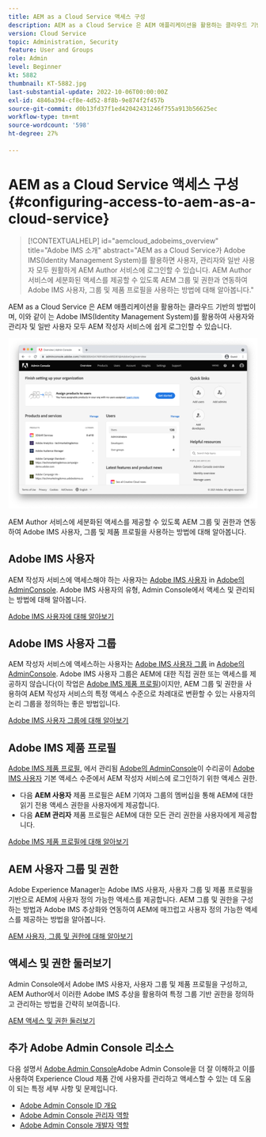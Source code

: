 ```yaml
---
title: AEM as a Cloud Service 액세스 구성
description: AEM as a Cloud Service 은 AEM 애플리케이션을 활용하는 클라우드 기반의 방법이며, 이와 같이 는 Adobe IMS(Identity Management System)를 활용하여 사용자와 관리자 및 일반 사용자 모두를 AEM 작성자 서비스에 쉽게 로그인할 수 있도록 합니다. Adobe IMS 사용자, 사용자 그룹 및 제품 프로필을 AEM 그룹 및 권한과 함께 사용하여 AEM 작성자에 대한 특정 액세스 권한을 제공하는 방법을 알아봅니다.
version: Cloud Service
topic: Administration, Security
feature: User and Groups
role: Admin
level: Beginner
kt: 5882
thumbnail: KT-5882.jpg
last-substantial-update: 2022-10-06T00:00:00Z
exl-id: 4846a394-cf8e-4d52-8f8b-9e874f2f457b
source-git-commit: d0b13fd37f1ed42042431246f755a913b56625ec
workflow-type: tm+mt
source-wordcount: '598'
ht-degree: 27%

---
```


# AEM as a Cloud Service 액세스 구성 {#configuring-access-to-aem-as-a-cloud-service}

>[!CONTEXTUALHELP]
>id="aemcloud_adobeims_overview"
>title="Adobe IMS 소개"
>abstract="AEM as a Cloud Service가 Adobe IMS(Identity Management System)를 활용하면 사용자, 관리자와 일반 사용자 모두 원활하게 AEM Author 서비스에 로그인할 수 있습니다. AEM Author 서비스에 세분화된 액세스를 제공할 수 있도록 AEM 그룹 및 권한과 연동하여 Adobe IMS 사용자, 그룹 및 제품 프로필을 사용하는 방법에 대해 알아봅니다."

AEM as a Cloud Service 은 AEM 애플리케이션을 활용하는 클라우드 기반의 방법이며, 이와 같이 는 Adobe IMS(Identity Management System)를 활용하여 사용자와 관리자 및 일반 사용자 모두 AEM 작성자 서비스에 쉽게 로그인할 수 있습니다.

![Adobe Admin Console](./assets/hero.png)

AEM Author 서비스에 세분화된 액세스를 제공할 수 있도록 AEM 그룹 및 권한과 연동하여 Adobe IMS 사용자, 그룹 및 제품 프로필을 사용하는 방법에 대해 알아봅니다.

## Adobe IMS 사용자

AEM 작성자 서비스에 액세스해야 하는 사용자는 [Adobe IMS 사용자](https://helpx.adobe.com/kr/enterprise/using/set-up-identity.html) in [Adobe의 AdminConsole](https://adminconsole.adobe.com). Adobe IMS 사용자의 유형, Admin Console에서 액세스 및 관리되는 방법에 대해 알아봅니다.

[Adobe IMS 사용자에 대해 알아보기](./adobe-ims-users.md)

## Adobe IMS 사용자 그룹

AEM 작성자 서비스에 액세스하는 사용자는 [Adobe IMS 사용자 그룹](https://helpx.adobe.com/kr/enterprise/using/user-groups.html) in [Adobe의 AdminConsole](https://adminconsole.adobe.com). Adobe IMS 사용자 그룹은 AEM에 대한 직접 권한 또는 액세스를 제공하지 않습니다(이 작업은 [Adobe IMS 제품 프로필](#adobe-ims-product-profiles))이지만, AEM 그룹 및 권한을 사용하여 AEM 작성자 서비스의 특정 액세스 수준으로 차례대로 변환할 수 있는 사용자의 논리 그룹을 정의하는 좋은 방법입니다.

[Adobe IMS 사용자 그룹에 대해 알아보기](./adobe-ims-user-groups.md)

## Adobe IMS 제품 프로필

[Adobe IMS 제품 프로필](https://helpx.adobe.com/enterprise/using/manage-permissions-and-roles.html), 에서 관리됨 [Adobe의 AdminConsole](https://adminconsole.adobe.com)이 수리공이 [Adobe IMS 사용자](#adobe-ims-users) 기본 액세스 수준에서 AEM 작성자 서비스에 로그인하기 위한 액세스 권한.

+ 다음 __AEM 사용자__ 제품 프로필은 AEM 기여자 그룹의 멤버십을 통해 AEM에 대한 읽기 전용 액세스 권한을 사용자에게 제공합니다.
+ 다음 __AEM 관리자__ 제품 프로필은 AEM에 대한 모든 관리 권한을 사용자에게 제공합니다.

[Adobe IMS 제품 프로필에 대해 알아보기](./adobe-ims-product-profiles.md)

## AEM 사용자 그룹 및 권한

Adobe Experience Manager는 Adobe IMS 사용자, 사용자 그룹 및 제품 프로필을 기반으로 AEM에 사용자 정의 가능한 액세스를 제공합니다. AEM 그룹 및 권한을 구성하는 방법과 Adobe IMS 추상화와 연동하여 AEM에 매끄럽고 사용자 정의 가능한 액세스를 제공하는 방법을 알아봅니다.

[AEM 사용자, 그룹 및 권한에 대해 알아보기](./aem-users-groups-and-permissions.md)

## 액세스 및 권한 둘러보기

Admin Console에서 Adobe IMS 사용자, 사용자 그룹 및 제품 프로필을 구성하고, AEM Author에서 이러한 Adobe IMS 추상을 활용하여 특정 그룹 기반 권한을 정의하고 관리하는 방법을 간략히 보여줍니다.

[AEM 액세스 및 권한 둘러보기](./walk-through.md)

## 추가 Adobe Admin Console 리소스

다음 설명서 [Adobe Admin Console](https://adminconsole.adobe.com)Adobe Admin Console을 더 잘 이해하고 이를 사용하여 Experience Cloud 제품 간에 사용자를 관리하고 액세스할 수 있는 데 도움이 되는 특정 세부 사항 및 문제입니다.

+ [Adobe Admin Console ID 개요](https://helpx.adobe.com/kr/enterprise/using/identity.html)
+ [Adobe Admin Console 관리자 역할](https://helpx.adobe.com/enterprise/using/admin-roles.html)
+ [Adobe Admin Console 개발자 역할](https://helpx.adobe.com/enterprise/using/manage-developers.html)
